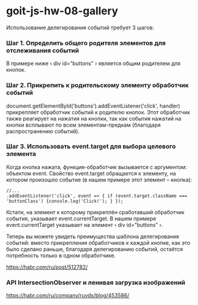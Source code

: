 # goit-js-hw-08-gallery


Использование делегирования событий требует 3 шагов:

### Шаг 1. Определить общего родителя элементов для отслеживания событий

В примере ниже &lsaquo; div id="buttons" &rsaquo; является общим родителем для кнопок.

### Шаг 2. Прикрепить к родительскому элементу обработчик событий
  
document.getElementById('buttons').addEventListener('click', handler) прикрепляет обработчик событий
к родителю кнопок. Этот обработчик также реагирует на нажатия на кнопки, так как события нажатий на
кнопки всплывают по всем элементам-предкам (благодаря распространению событий).

### Шаг 3. Использовать event.target для выбора целевого элемента
  
Когда кнопка нажата, функция-обработчик вызывается с аргументом: объектом event. Свойство event.target обращается к
элементу, на котором произошло событие (в нашем примере этот элемент – кнопка):

    //...
    .addEventListener('click', event => { if (event.target.className === 'buttonClass') {console.log('Click!'); } });

Кстати, на элемент к которому прикреплён сработавший обработчик события, указывает event.currentTarget. В нашем примере event.currentTarget указывает на элемент &lsaquo; div id="buttons" &rsaquo;.

Теперь вы можете увидеть преимущества шаблона делегирования событий: вместо прикрепления
обработчиков к каждой кнопке, как это было сделано раньше, благодаря делегированию событий, остаётся
потребность только в одном обработчике.

https://habr.com/ru/post/512782/


### API IntersectionObserver и ленивая загрузка изображений
https://habr.com/ru/company/ruvds/blog/453586/
